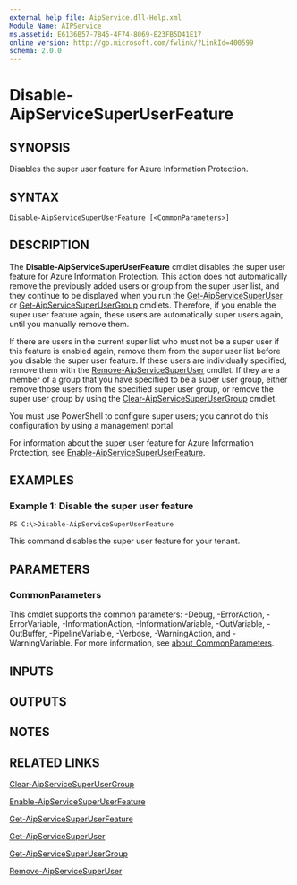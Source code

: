 ```yaml
---
external help file: AipService.dll-Help.xml
Module Name: AIPService
ms.assetid: E6136B57-7B45-4F74-8069-E23FB5D41E17
online version: http://go.microsoft.com/fwlink/?LinkId=400599
schema: 2.0.0
---
```


# Disable-AipServiceSuperUserFeature

## SYNOPSIS
Disables the super user feature for Azure Information Protection.

## SYNTAX

```
Disable-AipServiceSuperUserFeature [<CommonParameters>]
```

## DESCRIPTION
The **Disable-AipServiceSuperUserFeature** cmdlet disables the super user feature for Azure Information Protection. This action does not automatically remove the previously added users or group from the super user list, and they continue to be displayed when you run the [Get-AipServiceSuperUser](./Get-AipServiceSuperUser.md) or [Get-AipServiceSuperUserGroup](./Get-AipServiceSuperUserGroup.md) cmdlets. Therefore, if you enable the super user feature again, these users are automatically super users again, until you manually remove them.

If there are users in the current super list who must not be a super user if this feature is enabled again, remove them from the super user list before you disable the super user feature. If these users are individually specified, remove them with the [Remove-AipServiceSuperUser](./Remove-AipServiceSuperUser.md) cmdlet. If they are a member of a group that you have specified to be a super user group, either remove those users from the specified super user group, or remove the super user group by using the [Clear-AipServiceSuperUserGroup](./Clear-AipServiceSuperUserGroup.md) cmdlet.

You must use PowerShell to configure super users; you cannot do this configuration by using a management portal.

For information about the super user feature for Azure Information Protection, see [Enable-AipServiceSuperUserFeature](./Enable-AipServiceSuperUserFeature.md).

## EXAMPLES

### Example 1: Disable the super user feature
```
PS C:\>Disable-AipServiceSuperUserFeature
```

This command disables the super user feature for your tenant.

## PARAMETERS

### CommonParameters
This cmdlet supports the common parameters: -Debug, -ErrorAction, -ErrorVariable, -InformationAction, -InformationVariable, -OutVariable, -OutBuffer, -PipelineVariable, -Verbose, -WarningAction, and -WarningVariable. For more information, see [about_CommonParameters](http://go.microsoft.com/fwlink/?LinkID=113216).

## INPUTS

## OUTPUTS

## NOTES

## RELATED LINKS

[Clear-AipServiceSuperUserGroup](./Clear-AipServiceSuperUserGroup.md)

[Enable-AipServiceSuperUserFeature](./Enable-AipServiceSuperUserFeature.md)

[Get-AipServiceSuperUserFeature](./Get-AipServiceSuperUserFeature.md)

[Get-AipServiceSuperUser](./Get-AipServiceSuperUser.md)

[Get-AipServiceSuperUserGroup](./Get-AipServiceSuperUserGroup.md)

[Remove-AipServiceSuperUser](./Remove-AipServiceSuperUser.md)
